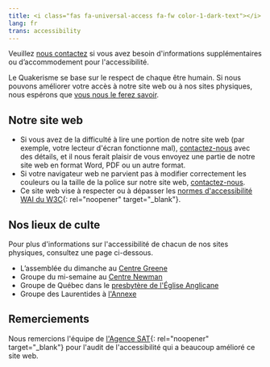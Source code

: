 ```yaml
---
title: <i class="fas fa-universal-access fa-fw color-1-dark-text"></i> Informations sur l'accessibilité
lang: fr
trans: accessibility
---
```

Veuillez [nous contactez](/contact-fr) si vous avez besoin d'informations supplémentaires ou d’accommodement pour l'accessibilité.

Le Quakerisme se base sur le respect de chaque être humain. Si nous pouvons améliorer votre accès à notre site web ou à nos sites physiques, nous espérons que [vous nous le ferez savoir](/contact-fr).

## Notre site web
* Si vous avez de la difficulté à lire une portion de notre site web (par exemple, votre lecteur d'écran fonctionne mal), [contactez-nous](/contact-fr) avec des détails, et il nous ferait plaisir de vous envoyez une partie de notre site web en format Word, PDF ou un autre format.
* Si votre navigateur web ne parvient pas à modifier correctement les couleurs ou la taille de la police sur notre site web, [contactez-nous](/contact-fr).
* Ce site web vise à respecter ou à dépasser les [normes d'accessibilité WAI du W3C](https://www.w3.org/WAI/standards-guidelines/fr){: rel="noopener" target="_blank"}.

## Nos lieux de culte
Pour plus d'informations sur l'accessibilité de chacun de nos sites physiques, consultez une page ci-dessous.
* L’assemblée du dimanche au [Centre Greene](/coordonnées#accessibilité)
* Groupe du mi-semaine au [Centre Newman](/mi-semaine#accessibilité)
* Groupe de Québec dans le [presbytère de l'Église Anglicane](/québec#accessibilité)
* Groupe des Laurentides à [l'Annexe](/laurentides#accessibilité)

## Remerciements
Nous remercions l'équipe de [l'Agence SAT](https://agencesat.com/){: rel="noopener" target="_blank"} pour l'audit de l'accessibilité qui a beaucoup amélioré ce site web.
